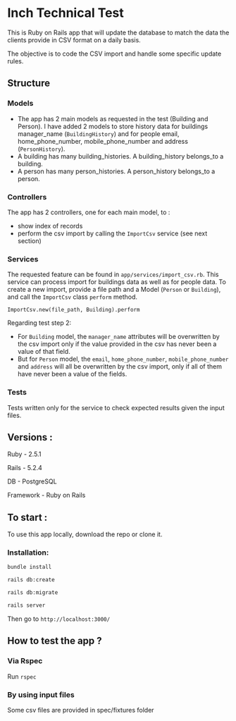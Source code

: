 # Inch Technical Test

This is Ruby on Rails app that will update the database to match the data the clients provide in CSV format on a daily basis.

The objective is to code the CSV import and handle some specific update rules.

## Structure

### Models
- The app has 2 main models as requested in the test (Building and Person).
I have added 2 models to store history data for buildings manager_name (`BuildingHistory`) and for people email, home_phone_number, mobile_phone_number and address (`PersonHistory`).
- A building has many building_histories. A building_history belongs_to a building.
- A person has many person_histories. A person_history belongs_to a person.

### Controllers
The app has 2 controllers, one for each main model, to :
- show index of records
- perform the csv import by calling the `ImportCsv` service (see next section)

### Services
The requested feature can be found in `app/services/import_csv.rb`.
This service can process import for buildings data as well as for people data.
To create a new import, provide a file path and a Model (`Person` or `Building`), and call the `ImportCsv` class `perform` method.
```
ImportCsv.new(file_path, Building).perform
```

Regarding test step 2:
- For `Building` model, the `manager_name` attributes will be overwritten by the csv import only if the value provided in the csv has never been a value of that field.
- But for `Person` model, the `email`, `home_phone_number`, `mobile_phone_number` and `address` will all be overwritten by the csv import, only if all of them have never been a value of the fields.

### Tests
Tests written only for the service to check expected results given the input files.


## Versions :

Ruby - 2.5.1

Rails - 5.2.4

DB - PostgreSQL

Framework - Ruby on Rails

## To start :
To use this app locally, download the repo or clone it.

### Installation:
```bash
bundle install
```
```bash
rails db:create
```
```bash
rails db:migrate
```
```bash
rails server
```
Then go to ```http://localhost:3000/```

## How to test the app ?

### Via Rspec
Run ```rspec``` 

### By using input files
Some csv files are provided in spec/fixtures folder